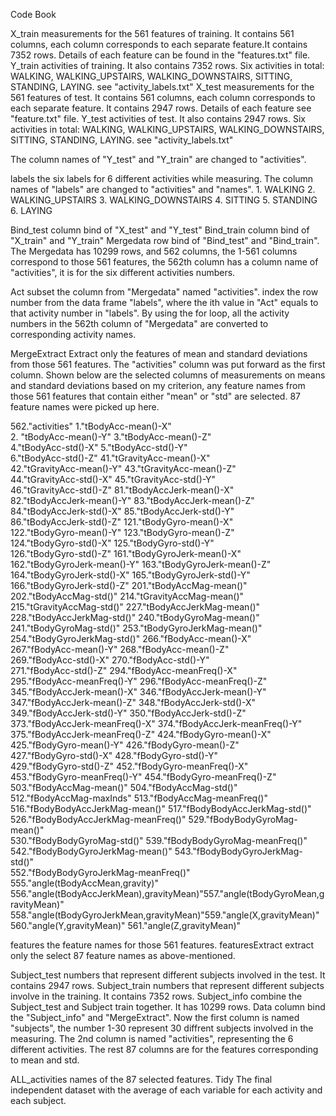 Code Book 

X_train
	measurements for the 561 features of training. It contains 561 columns, each column 
	corresponds to each separate feature.It contains 7352 rows. Details of each feature 
	can be found in the "features.txt" file. 
Y_train
	activities of training. It also contains 7352 rows. Six activities in total: 
	WALKING, WALKING_UPSTAIRS, WALKING_DOWNSTAIRS, SITTING, STANDING, LAYING.
	see "activity_labels.txt"
X_test
	measurements for the 561 features of test. It contains 561 columns, each column
	corresponds to each separate feature. It contains 2947 rows. Details of each feature
	see "feature.txt" file.
Y_test
	activities of test. It also contains 2947 rows. Six activities in total: 
	WALKING, WALKING_UPSTAIRS, WALKING_DOWNSTAIRS, SITTING, STANDING, LAYING.
	see "activity_labels.txt"

The column names of "Y_test" and "Y_train" are changed to "activities".

labels
	the six labels for 6 different activities while measuring. The column names of 
	"labels" are changed to "activities" and "names".
		1. WALKING
		2. WALKING_UPSTAIRS
		3. WALKING_DOWNSTAIRS
		4. SITTING
		5. STANDING
		6. LAYING
		
Bind_test
	column bind of "X_test" and "Y_test"
Bind_train
	column bind of "X_train" and "Y_train"
Mergedata
	row bind of "Bind_test" and "Bind_train". The Mergedata has 10299 rows, and 562 
	columns, the 1-561 columns correspond to those 561 features, the 562th column has a 
	column name of "activities", it is for the six different activities numbers.
	
Act
	subset the column from "Mergedata" named "activities".
index
	the row number from the data frame "labels", where the ith value in "Act" equals to 
	that activity number in "labels". By using the for loop, all the activity numbers
	in the 562th column of "Mergedata" are converted to corresponding activity names.
	
MergeExtract
	Extract only the features of mean and standard deviations from those 561 features. 
	The "activities" column was put forward as the first column.
	Shown below are the selected columns of measurements on means and standard deviations
	based on my criterion, any feature names from those 561 features that contain either
	"mean" or "std" are selected. 87 feature names were picked up here.
	
 562."activities"                            1."tBodyAcc-mean()-X"                
  2. "tBodyAcc-mean()-Y"                     3."tBodyAcc-mean()-Z"                   
  4."tBodyAcc-std()-X"                       5."tBodyAcc-std()-Y"                    
  6."tBodyAcc-std()-Z"                      41."tGravityAcc-mean()-X"                
 42."tGravityAcc-mean()-Y"                  43."tGravityAcc-mean()-Z"                
 44."tGravityAcc-std()-X"                   45."tGravityAcc-std()-Y"                 
 46."tGravityAcc-std()-Z"                   81."tBodyAccJerk-mean()-X"               
 82."tBodyAccJerk-mean()-Y"                 83."tBodyAccJerk-mean()-Z"               
 84."tBodyAccJerk-std()-X"                  85."tBodyAccJerk-std()-Y"                
 86."tBodyAccJerk-std()-Z"                 121."tBodyGyro-mean()-X"                  
 122."tBodyGyro-mean()-Y"                  123."tBodyGyro-mean()-Z"                  
 124."tBodyGyro-std()-X"                   125."tBodyGyro-std()-Y"                   
 126."tBodyGyro-std()-Z"                   161."tBodyGyroJerk-mean()-X"              
 162."tBodyGyroJerk-mean()-Y"              163."tBodyGyroJerk-mean()-Z"              
 164."tBodyGyroJerk-std()-X"               165."tBodyGyroJerk-std()-Y"               
 166."tBodyGyroJerk-std()-Z"               201."tBodyAccMag-mean()"                  
 202."tBodyAccMag-std()"                   214."tGravityAccMag-mean()"                
 215."tGravityAccMag-std()"                227."tBodyAccJerkMag-mean()"              
 228."tBodyAccJerkMag-std()"               240."tBodyGyroMag-mean()"                
 241."tBodyGyroMag-std()"                  253."tBodyGyroJerkMag-mean()"             
 254."tBodyGyroJerkMag-std()"              266."fBodyAcc-mean()-X"                   
 267."fBodyAcc-mean()-Y"                   268."fBodyAcc-mean()-Z"                   
 269."fBodyAcc-std()-X"                    270."fBodyAcc-std()-Y"                    
 271."fBodyAcc-std()-Z"                    294."fBodyAcc-meanFreq()-X"               
 295."fBodyAcc-meanFreq()-Y"               296."fBodyAcc-meanFreq()-Z"               
 345."fBodyAccJerk-mean()-X"               346."fBodyAccJerk-mean()-Y"               
 347."fBodyAccJerk-mean()-Z"               348."fBodyAccJerk-std()-X"                
 349."fBodyAccJerk-std()-Y"                350."fBodyAccJerk-std()-Z"                
 373."fBodyAccJerk-meanFreq()-X"           374."fBodyAccJerk-meanFreq()-Y"            
 375."fBodyAccJerk-meanFreq()-Z"           424."fBodyGyro-mean()-X"                  
 425."fBodyGyro-mean()-Y"                  426."fBodyGyro-mean()-Z"                   
 427."fBodyGyro-std()-X"                   428."fBodyGyro-std()-Y"                   
 429."fBodyGyro-std()-Z"                   452."fBodyGyro-meanFreq()-X"               
 453."fBodyGyro-meanFreq()-Y"              454."fBodyGyro-meanFreq()-Z"              
 503."fBodyAccMag-mean()"                  504."fBodyAccMag-std()"                   
 512."fBodyAccMag-maxInds"                 513."fBodyAccMag-meanFreq()"              
 516."fBodyBodyAccJerkMag-mean()"          517."fBodyBodyAccJerkMag-std()"           
 526."fBodyBodyAccJerkMag-meanFreq()"      529."fBodyBodyGyroMag-mean()"             
 530."fBodyBodyGyroMag-std()"              539."fBodyBodyGyroMag-meanFreq()"          
 542."fBodyBodyGyroJerkMag-mean()"         543."fBodyBodyGyroJerkMag-std()"          
 552."fBodyBodyGyroJerkMag-meanFreq()"     555."angle(tBodyAccMean,gravity)"         
 556."angle(tBodyAccJerkMean),gravityMean)"557."angle(tBodyGyroMean,gravityMean)"   
 558."angle(tBodyGyroJerkMean,gravityMean)"559."angle(X,gravityMean)"                
 560."angle(Y,gravityMean)"                561."angle(Z,gravityMean)"  
 
 features
 	the feature names for those 561 features. 
 featuresExtract
 	extract only the select 87 feature names as above-mentioned. 
 	
 Subject_test
 	numbers that represent different subjects involved in the test. It contains 2947 
 	rows.
 Subject_train
 	numbers that represent different subjects involve in the training. It contains 7352
 	rows.
 Subject_info
 	combine the Subject_test and Subject train together. It has 10299 rows.
 Data
 	column bind the "Subject_info" and "MergeExtract". Now the first column is named 
 	"subjects", the number 1-30 represent 30 diffrent subjects involved in the measuring.
 	The 2nd column is named "activities", representing the 6 different activities. The 
 	rest 87 columns are for the features corresponding to mean and std.
 	
 ALL_activities
 	names of the 87 selected features.
 Tidy
 	The final independent dataset with the average of each variable for each activity 
 	and each subject.
